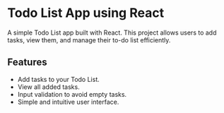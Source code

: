 # Todo List App using React

A simple Todo List app built with React. This project allows users to add tasks, view them, and manage their to-do list efficiently.

## Features
- Add tasks to your Todo List.
- View all added tasks.
- Input validation to avoid empty tasks.
- Simple and intuitive user interface.

